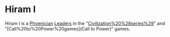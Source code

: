 # Hiram I

Hiram I is a [Phoenician](Phoenician) [Leaders](leader) in the "[Civilization%20%28series%29](Civilization)" and "[Call%20to%20Power%20games](Call to Power)" games.